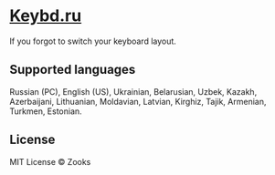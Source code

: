 # [Keybd.ru](https://keybd.ru)
If you forgot to switch your keyboard layout.

## Supported languages
Russian (PC), English (US), Ukrainian, Belarusian, Uzbek, Kazakh, Azerbaijani, Lithuanian, Moldavian, Latvian, Kirghiz, Tajik, Armenian, Turkmen, Estonian.

## License

MIT License © Zooks
